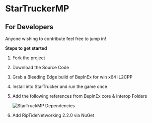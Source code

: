 # StarTruckerMP

## For Developers

Anyone wishing to contribute feel free to jump in!

**Steps to get started**

1. Fork the project
2. Download the Source Code
3. Grab a Bleeding Edge build of BepInEx for win x64 IL2CPP
4. Install into StarTrucker and run the game once
5. Add the following references from BepInEx core & interop Folders

   ![StarTruckMP Dependencies](https://i.imgur.com/dOc1utQ.png)

6. Add RipTideNetworking 2.2.0 via NuGet

